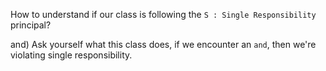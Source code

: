 How to understand if our class is following the `S : Single Responsibility` principal?

and) Ask yourself what this class does, if we encounter an `and`, then we're violating single responsibility.
